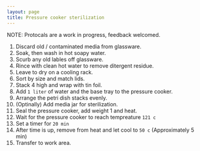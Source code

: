 ```yaml
---
layout: page
title: Pressure cooker sterilization
---
```

NOTE: Protocals are a work in progress, feedback welcomed.

1. Discard old / contaminated media from glassware.  
2. Soak, then wash in hot soapy water.
3. Scurb any old lables off glassware.
4. Rince with clean hot water to remove ditergent residue.
5. Leave to dry on a cooling rack.
6. Sort by size and match lids.
7. Stack 4 high and wrap with tin foil.
8. Add `1 liter` of water and the base tray to the pressure cooker.
9. Arrange the petri dish stacks evenly.
10. (Optinally) Add media jar for sterilization.
11. Seal the pressure cooker, add weight 1 and heat.
12. Wait for the pressure cooker to reach tempreature `121 c`
13. Set a timer for `20 min`
14. After time is up, remove from heat and let cool to `50 c` (Approximately 5 min)  
15. Transfer to work area.
